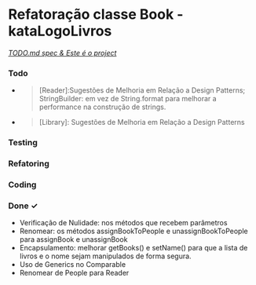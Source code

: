 # Refatoração classe Book - kataLogoLivros

<em>[TODO.md spec & Este é o project](https://bit.ly/3fCwKfM)</em>

### Todo

  
- > [Reader]:Sugestões de Melhoria em Relação a Design Patterns; StringBuilder: em vez de String.format para melhorar a performance na construção de strings.  
- > [Library]: Sugestões de Melhoria em Relação a Design Patterns  

### Testing


### Refatoring


### Coding


### Done ✓

- Verificação de Nulidade: nos métodos que recebem parâmetros  
- Renomear: os métodos assignBookToPeople e unassignBookToPeople para assignBook e unassignBook  
- Encapsulamento: melhorar getBooks() e setName() para que a lista de livros e o nome sejam manipulados de forma segura.  
- Uso de Generics no Comparable  
- Renomear de People para Reader  

